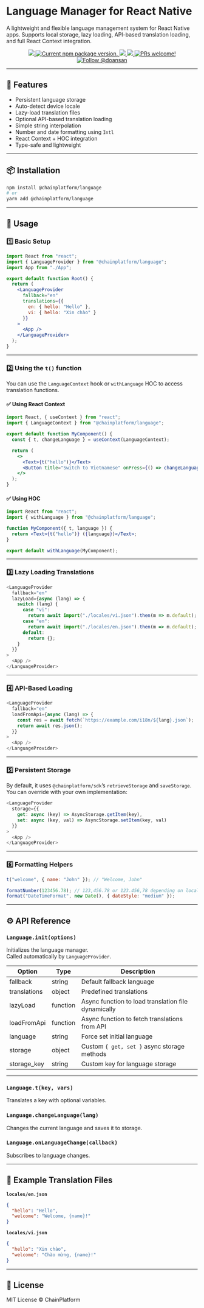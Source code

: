 # Language Manager for React Native

A lightweight and flexible language management system for React Native apps. Supports local storage, lazy loading, API-based translation loading, and full React Context integration.

<p align="center">
  <a href="https://github.com/ChainPlatform/react-native-language/blob/HEAD/LICENSE">
    <img src="https://img.shields.io/badge/license-MIT-blue.svg" />
  </a>
  <a href="https://www.npmjs.com/package/@chainplatform/language">
    <img src="https://img.shields.io/npm/v/@chainplatform/language?color=brightgreen&label=npm%20package" alt="Current npm package version." />
  </a>
  <a href="https://www.npmjs.com/package/@chainplatform/language">
    <img src="https://img.shields.io/npm/dt/@chainplatform/language.svg"></img>
  </a>
  <a href="https://www.npmjs.com/package/@chainplatform/language">
    <img src="https://img.shields.io/badge/platform-android%20%7C%20ios%20%7C%20web-blue"></img>
  </a>
  <a href="https://github.com/ChainPlatform/react-native-language/pulls">
    <img src="https://img.shields.io/badge/PRs-welcome-brightgreen.svg" alt="PRs welcome!" />
  </a>
  <a href="https://twitter.com/intent/follow?screen_name=doansan">
    <img src="https://img.shields.io/twitter/follow/doansan.svg?label=Follow%20@doansan" alt="Follow @doansan" />
  </a>
</p>

---

## 🚀 Features
- Persistent language storage
- Auto-detect device locale
- Lazy-load translation files
- Optional API-based translation loading
- Simple string interpolation
- Number and date formatting using `Intl`
- React Context + HOC integration
- Type-safe and lightweight

---

## 📦 Installation

```bash
npm install @chainplatform/language
# or
yarn add @chainplatform/language
```

---

## 🧠 Usage

### 1️⃣ Basic Setup

```jsx
import React from "react";
import { LanguageProvider } from "@chainplatform/language";
import App from "./App";

export default function Root() {
  return (
    <LanguageProvider
      fallback="en"
      translations={{
        en: { hello: "Hello" },
        vi: { hello: "Xin chào" }
      }}
    >
      <App />
    </LanguageProvider>
  );
}
```

---

### 2️⃣ Using the `t()` function

You can use the `LanguageContext` hook or `withLanguage` HOC to access translation functions.

#### ✅ Using React Context

```jsx
import React, { useContext } from "react";
import { LanguageContext } from "@chainplatform/language";

export default function MyComponent() {
  const { t, changeLanguage } = useContext(LanguageContext);

  return (
    <>
      <Text>{t("hello")}</Text>
      <Button title="Switch to Vietnamese" onPress={() => changeLanguage("vi")} />
    </>
  );
}
```

#### ✅ Using HOC

```jsx
import React from "react";
import { withLanguage } from "@chainplatform/language";

function MyComponent({ t, language }) {
  return <Text>{t("hello")} ({language})</Text>;
}

export default withLanguage(MyComponent);
```

---

### 3️⃣ Lazy Loading Translations

```js
<LanguageProvider
  fallback="en"
  lazyLoad={async (lang) => {
    switch (lang) {
      case "vi":
        return await import("./locales/vi.json").then(m => m.default);
      case "en":
        return await import("./locales/en.json").then(m => m.default);
      default:
        return {};
    }
  }}
>
  <App />
</LanguageProvider>
```

---

### 4️⃣ API-Based Loading

```js
<LanguageProvider
  fallback="en"
  loadFromApi={async (lang) => {
    const res = await fetch(`https://example.com/i18n/${lang}.json`);
    return await res.json();
  }}
>
  <App />
</LanguageProvider>
```

---

### 5️⃣ Persistent Storage

By default, it uses `@chainplatform/sdk`’s `retrieveStorage` and `saveStorage`.  
You can override with your own implementation:

```js
<LanguageProvider
  storage={{
    get: async (key) => AsyncStorage.getItem(key),
    set: async (key, val) => AsyncStorage.setItem(key, val)
  }}
>
  <App />
</LanguageProvider>
```

---

### 6️⃣ Formatting Helpers

```js
t("welcome", { name: "John" }); // "Welcome, John"

formatNumber(123456.78); // 123,456.78 or 123.456,78 depending on locale
format("DateTimeFormat", new Date(), { dateStyle: "medium" });
```

---

## ⚙️ API Reference

### `Language.init(options)`
Initializes the language manager.  
Called automatically by `LanguageProvider`.

| Option | Type | Description |
|--------|------|-------------|
| fallback | string | Default fallback language |
| translations | object | Predefined translations |
| lazyLoad | function | Async function to load translation file dynamically |
| loadFromApi | function | Async function to fetch translations from API |
| language | string | Force set initial language |
| storage | object | Custom `{ get, set }` async storage methods |
| storage_key | string | Custom key for language storage |

---

### `Language.t(key, vars)`
Translates a key with optional variables.

### `Language.changeLanguage(lang)`
Changes the current language and saves it to storage.

### `Language.onLanguageChange(callback)`
Subscribes to language changes.

---

## 🧩 Example Translation Files

**`locales/en.json`**
```json
{
  "hello": "Hello",
  "welcome": "Welcome, {name}!"
}
```

**`locales/vi.json`**
```json
{
  "hello": "Xin chào",
  "welcome": "Chào mừng, {name}!"
}
```

---

## 📄 License
MIT License © ChainPlatform
